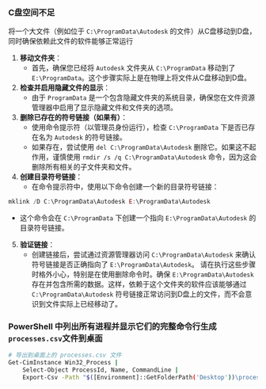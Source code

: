 ### C盘空间不足
将一个大文件（例如位于 `C:\ProgramData\Autodesk` 的文件）从C盘移动到D盘，同时确保依赖此文件的软件能够正常运行
1. **移动文件夹**：
   - 首先，确保您已经将 `Autodesk` 文件夹从 `C:\ProgramData` 移动到了 `E:\ProgramData`。这个步骤实际上是在物理上将文件从C盘移动到D盘。
2. **检查并启用隐藏文件的显示**：
   - 由于 `ProgramData` 是一个包含隐藏文件夹的系统目录，确保您在文件资源管理器中启用了显示隐藏文件和文件夹的选项。
3. **删除已存在的符号链接（如果有）**：
   - 使用命令提示符（以管理员身份运行），检查 `C:\ProgramData` 下是否已存在名为 `Autodesk` 的符号链接。
   - 如果存在，尝试使用 `del C:\ProgramData\Autodesk` 删除它。如果这不起作用，谨慎使用 `rmdir /s /q C:\ProgramData\Autodesk` 命令，因为这会删除所有相关的子文件夹和文件。
4. **创建目录符号链接**：
   - 在命令提示符中，使用以下命令创建一个新的目录符号链接：
```js
mklink /D C:\ProgramData\Autodesk E:\ProgramData\Autodesk
```
   - 这个命令会在 `C:\ProgramData` 下创建一个指向 `E:\ProgramData\Autodesk` 的目录符号链接。
5. **验证链接**：
   - 创建链接后，尝试通过资源管理器访问 `C:\ProgramData\Autodesk` 来确认符号链接是否正确指向了 `E:\ProgramData\Autodesk`。
请在执行这些步骤时格外小心，特别是在使用删除命令时。确保 `E:\ProgramData\Autodesk` 存在并包含所需的数据。这样，依赖于这个文件夹的软件应该能够通过 `C:\ProgramData\Autodesk` 符号链接正常访问到D盘上的文件，而不会意识到文件实际上已经移动了。
### PowerShell 中列出所有进程并显示它们的完整命令行生成`processes.csv`文件到桌面
```sh
# 导出到桌面上的 processes.csv 文件  
Get-CimInstance Win32_Process |   
    Select-Object ProcessId, Name, CommandLine |   
    Export-Csv -Path "$([Environment]::GetFolderPath('Desktop'))\processes.csv" -NoTypeInformation -Encoding UTF8
```
